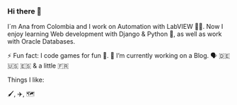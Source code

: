 ### Hi there 👋

I´m Ana from Colombia and I work on Automation with LabVIEW 👩‍💻. Now I enjoy learning Web development with Django & Python 🐍, as well as work with Oracle Databases.

⚡ Fun fact: I code games for fun :see_no_evil:.
🔭 I’m currently working on a Blog.
🗣️ :de: 🇺🇸 :es: & a little 🇫🇷


Things I like:

🖌️, ✈️, :world_map:


<!--
**Anmavel/Anmavel** is a ✨ _special_ ✨ repository because its `README.md` (this file) appears on your GitHub profile.

Here are some ideas to get you started:

- 🔭 I’m currently working on ...
- 🌱 I’m currently learning ...
- 👯 I’m looking to collaborate on ...
- 🤔 I’m looking for help with ...
- 💬 Ask me about ...
- 📫 How to reach me: ...
- 😄 Pronouns: ...
- ⚡ Fun fact: ...
-->
